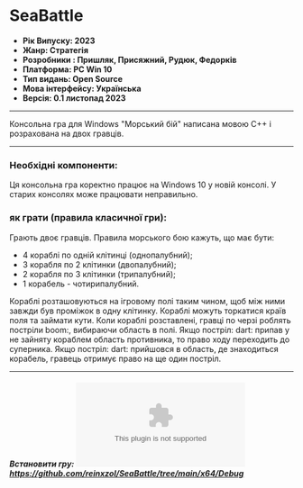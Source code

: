 # SeaBattle


+ **Рік Випуску: 2023**
+ **Жанр: Стратегія**
+ **Розробники : Пришляк, Присяжний, Рудюк, Федорків**
+ **Платформа: PC Win 10**
+ **Тип видань: Open Source**
+ **Мова інтерфейсу: Українська**
+ **Версія: 0.1 листопад 2023**
___
Консольна гра для Windows "Морський бій" написана мовою C++ і розрахована на двох гравців. 
___
### Необхідні компоненти:

Ця консольна гра коректно працює на Windows 10 у новій консолі. У старих консолях може працювати неправильно.
### як грати (правила класичної гри):

Грають двоє гравців.
Правила морського бою кажуть, що має бути:
+ 4 кораблі по одній клітинці (однопалубний);
+ 3 корабля по 2 клітинки (двопалубний);
+ 2 корабля по 3 клітинки (трипалубний);
+ 1 корабель - чотирипалубний.
	
Кораблі розташовуються на ігровому полі таким чином, щоб між ними завжди був проміжок в одну клітинку. Кораблі можуть торкатися країв поля та займати кути.
 Коли кораблі розставлені, гравці по черзі роблять постріли boom:, вибираючи область в полі. Якщо постріл: dart: припав у не зайняту кораблем область противника, то право ходу переходить до суперника. Якщо постріл: dart: прийшовся в область, де знаходиться корабель, гравець отримує право на ще один постріл.
___

##### Встановити гру: ![SeaBattle](Project1.exe) https://github.com/reinxzol/SeaBattle/tree/main/x64/Debug
